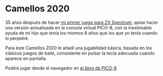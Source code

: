 # Camellos 2020

35 años después de hacer [mi primer juego para ZX Spectrum](https://github.com/Ganso/camellos), quise hacer una versión actualizada en la consola virtual PICO-8, con la inestimable ayuda de mi hijo que tenía los mismos 8 años que los que yo tenía cuando lo perpetré.

Para éste Camellos 2020 le añadí una jugabilidad básica, basada en los clásicos juegos de baile, consistente en pulsar la tecla adecuada cuando aparece en pantalla.

Podéis jugar desde el navegador en [el blog de PICO-8](https://www.lexaloffle.com/bbs/?pid=camellos)

